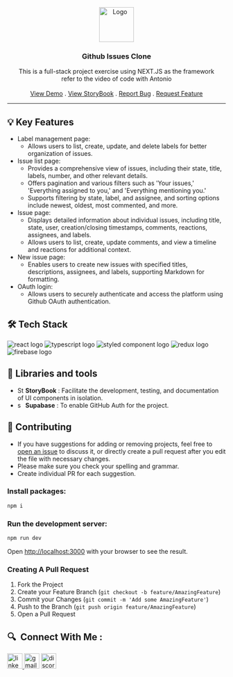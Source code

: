 <div align="center">
  <a href="https://github.com/athenacheng15/github-issues-clone">
    <img src="https://static-00.iconduck.com/assets.00/github-icon-512x497-oppthre2.png" alt="Logo" height="80">
  </a>

  <h3 align="center">Github Issues Clone</h3>

  <p align="center">
    This is a full-stack project exercise using NEXT.JS as the framework<br> refer to the video of code with Antonio
    <br/>
    <br/>
    <a href="https://issue-page.firebaseapp.com/">View Demo</a>
    .
    <a href="https://hanegithubissueproject.web.app/?path=/story/introduction--page">View StoryBook</a>
    .
    <a href="https://github.com/athenacheng15/github-issues-clone/issues">Report Bug</a>
    .
    <a href="https://github.com/athenacheng15/github-issues-clone/issues">Request Feature</a>
  </p>
</div>
<hr>

 ## 💡 Key Features
* Label management page:
  * Allows users to list, create, update, and delete labels for better organization of issues.
* Issue list page:
  * Provides a comprehensive view of issues, including their state, title, labels, number, and other relevant details.
  * Offers pagination and various filters such as 'Your issues,' 'Everything assigned to you,' and 'Everything mentioning you.'
  * Supports filtering by state, label, and assignee, and sorting options include newest, oldest, most commented, and more.
* Issue page:
  * Displays detailed information about individual issues, including title, state, user, creation/closing timestamps, comments, reactions, assignees, and labels.
  * Allows users to list, create, update comments, and view a timeline and reactions for additional context.
* New issue page:
  * Enables users to create new issues with specified titles, descriptions, assignees, and labels, supporting Markdown for formatting.
* OAuth login:
  * Allows users to securely authenticate and access the platform using Github OAuth authentication.

 ## 🛠 Tech Stack 
![react logo](https://img.shields.io/badge/React-61DAFB?logo=react&logoColor=black&style=for-the-badge)
  ![typescript logo](https://img.shields.io/badge/TypeScript-3178C6?logo=typescript&logoColor=white&style=for-the-badge)
  ![styled component logo](https://img.shields.io/badge/styled%20components-8A2BE2?logo=styledcomponents&logoColor=white&color=DB7093&style=for-the-badge)
  ![redux logo](https://img.shields.io/badge/Redux-764ABC?logo=redux&logoColor=white&style=for-the-badge)
  ![firebase logo](https://img.shields.io/badge/Firebase-FFCA28?logo=firebase&logoColor=black&style=for-the-badge)

## 📖 Libraries and tools
* <img src="https://static-00.iconduck.com/assets.00/storybook-icon-412x512-1sdnathv.png" alt="StoryBook" width="14"/>  **StoryBook** : Facilitate the development, testing, and documentation of UI components in isolation.
* <img src="https://cf.appdrag.com/dashboard-openvm-clo-b2d42c/uploads/supabase-TAiY.png" alt="supabase" width="14"/>  **Supabase** : To enable GitHub Auth for the project.


## 🔮 Contributing

* If you have suggestions for adding or removing projects, feel free to [open an issue](https://github.com/athenacheng15/github-issues-clone/issues/new) to discuss it, or directly create a pull request after you edit the file with necessary changes.
* Please make sure you check your spelling and grammar.
* Create individual PR for each suggestion.

### Install packages:
```bash
npm i
```

### Run the development server:
```bash
npm run dev
```

Open [http://localhost:3000](http://localhost:3000) with your browser to see the result.

### Creating A Pull Request

1. Fork the Project
2. Create your Feature Branch (`git checkout -b feature/AmazingFeature`)
3. Commit your Changes (`git commit -m 'Add some AmazingFeature'`)
4. Push to the Branch (`git push origin feature/AmazingFeature`)
5. Open a Pull Request

<h2 align="left">🔍&nbsp Connect With Me :</h2>
<div align="left">
  <a href="https://www.linkedin.com/in/yuchuncheng-athena/" target="_blank">
    <img src="https://img.shields.io/static/v1?message=Yu-Chun%20Cheng&logo=linkedin&label=&color=333333&logoColor=white&labelColor=0077B5&style=for-the-badge" height="35" alt="linkedin logo"  />
  </a>
  <img src="https://img.shields.io/static/v1?message=athenachengyc15&logo=gmail&label=&color=333333&logoColor=white&labelColor=D14836&style=for-the-badge" height="35" alt="gmail logo"  />
  <img src="https://img.shields.io/static/v1?message=yuchun_cheng&logo=discord&label=&color=333333&logoColor=white&labelColor=5865F2&style=for-the-badge" height="35" alt="discord logo"  />
</div>



